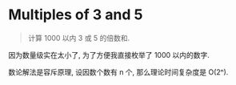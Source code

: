 # Multiples of 3 and 5

> 计算 1000 以内 3 或 5 的倍数和.

因为数量级实在太小了, 为了方便我直接枚举了 1000 以内的数字.

数论解法是容斥原理, 设因数个数有 n 个, 那么理论时间复杂度是 O(2ⁿ).
